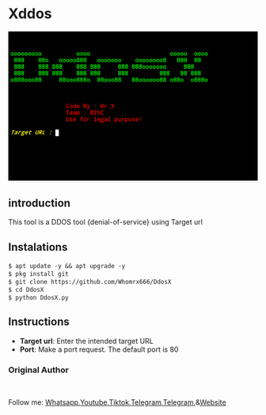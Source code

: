 # Xddos
![Xdorking preview](DdosX.png)

## introduction
This tool is a DDOS tool {denial-of-service} using Target url

## Instalations
```
$ apt update -y && apt upgrade -y
$ pkg install git
$ git clone https://github.com/Whomrx666/DdosX
$ cd DdosX
$ python DdosX.py
```

## Instructions
- **Target url**: Enter the intended target URL
- **Port**: Make a port request. The default port is 80

### Original Author
<a href="https://github.com/Whomrx666"><img src="https://img.shields.io/badge/Original-Author-brightgreen.svg" alt=""/></a>

Follow me: [Whatsapp](https://wa.me/6287855190571),[Youtube](https://youtube.com/@whomrx666),[Tiktok](https://www.tiktok.com/@whomr.x),[Telegram](https://www.tiktok.com/@whomr.x),[Telegram](https://t.me/@Whomr_X),&[Website](https://whomrxhackers.blogspot.com/)
